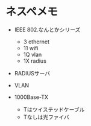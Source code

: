 # ネスペメモ

- IEEE 802.なんとかシリーズ
    - 3 ethernet
    - 11 wifi
    - 1Q vlan
    - 1X radius
- RADIUSサーバ
- VLAN

- 1000Base-TX
    - Tはツイステッドケーブル
    - Tなしは光ファイバ
